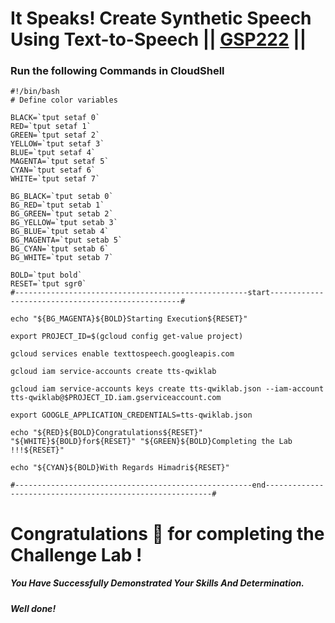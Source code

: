 # It Speaks! Create Synthetic Speech Using Text-to-Speech || [GSP222](https://www.cloudskillsboost.google/focuses/1290?parent=catalog) ||

### Run the following Commands in CloudShell

```
#!/bin/bash
# Define color variables

BLACK=`tput setaf 0`
RED=`tput setaf 1`
GREEN=`tput setaf 2`
YELLOW=`tput setaf 3`
BLUE=`tput setaf 4`
MAGENTA=`tput setaf 5`
CYAN=`tput setaf 6`
WHITE=`tput setaf 7`

BG_BLACK=`tput setab 0`
BG_RED=`tput setab 1`
BG_GREEN=`tput setab 2`
BG_YELLOW=`tput setab 3`
BG_BLUE=`tput setab 4`
BG_MAGENTA=`tput setab 5`
BG_CYAN=`tput setab 6`
BG_WHITE=`tput setab 7`

BOLD=`tput bold`
RESET=`tput sgr0`
#----------------------------------------------------start--------------------------------------------------#

echo "${BG_MAGENTA}${BOLD}Starting Execution${RESET}"

export PROJECT_ID=$(gcloud config get-value project)

gcloud services enable texttospeech.googleapis.com

gcloud iam service-accounts create tts-qwiklab

gcloud iam service-accounts keys create tts-qwiklab.json --iam-account tts-qwiklab@$PROJECT_ID.iam.gserviceaccount.com

export GOOGLE_APPLICATION_CREDENTIALS=tts-qwiklab.json

echo "${RED}${BOLD}Congratulations${RESET}" "${WHITE}${BOLD}for${RESET}" "${GREEN}${BOLD}Completing the Lab !!!${RESET}"

echo "${CYAN}${BOLD}With Regards Himadri${RESET}"

#-----------------------------------------------------end----------------------------------------------------------#

```

# Congratulations 🎉 for completing the Challenge Lab !

##### *You Have Successfully Demonstrated Your Skills And Determination.*

#### *Well done!*
